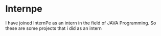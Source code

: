 # Internpe
 I have joined InternPe as an intern in the field of JAVA Programming. So these are some projects that i did as an intern
